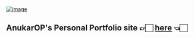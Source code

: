 ##
<a href="https://AnukarOP.is-a.dev/"><img src="https://i.ibb.co/XStF9kb/image.png" alt="image" border="0"></a>

## **AnukarOP's Personal Portfolio site** 👉🏻 [**here**](https://anukarop.is-a.dev/) 👈🏻
